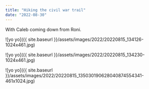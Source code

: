 ```yaml
---
title: "Hiking the civil war trail"
date: "2022-08-30"
---
```


With Caleb coming down from Roni.

![yo yo]({{ site.baseurl }}/assets/images/2022/20220815_134126-1024x461.jpg)

![yo yo]({{ site.baseurl }}/assets/images/2022/20220815_134230-1024x461.jpg)

![yo yo]({{ site.baseurl }}/assets/images/2022/20220815_135030190628040874554341-461x1024.jpg)
